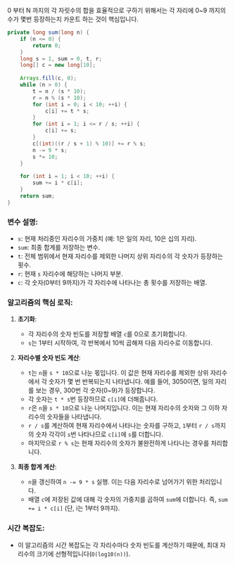 0 부터 N 까지의 각 자릿수의 합을 효율적으로 구하기 위해서는 각 자리에 0~9 까지의 수가 몇번 등장하는지 카운트 하는 것이 핵심입니다.

```java
private long sum(long n) {
	if (n <= 0) {
		return 0;
	}
	long s = 1, sum = 0, t, r;
	long[] c = new long[10];
	
	Arrays.fill(c, 0);
	while (n > 0) {
		t = n / (s * 10);
		r = n % (s * 10);
		for (int i = 0; i < 10; ++i) {
			c[i] += t * s;
		}
		for (int i = 1; i <= r / s; ++i) {
			c[i] += s;
		}
		c[(int)((r / s + 1) % 10)] += r % s;
		n -= 9 * s;
		s *= 10;
	}
	
	for (int i = 1; i < 10; ++i) {
		sum += i * c[i];
	}
	return sum;
}
```

### 변수 설명:

- `s`: 현재 처리중인 자리수의 가중치 (예: 1은 일의 자리, 10은 십의 자리).
- `sum`: 최종 합계를 저장하는 변수.
- `t`: 전체 범위에서 현재 자리수를 제외한 나머지 상위 자리수의 각 숫자가 등장하는 횟수.
- `r`: 현재 `s` 자리수에 해당하는 나머지 부분.
- `c`: 각 숫자(0부터 9까지)가 각 자리수에 나타나는 총 횟수를 저장하는 배열.

### 알고리즘의 핵심 로직:

1. **초기화**:
    
    - 각 자리수의 숫자 빈도를 저장할 배열 `c`를 0으로 초기화합니다.
    - `s`는 1부터 시작하여, 각 반복에서 10씩 곱해져 다음 자리수로 이동합니다.
2. **자리수별 숫자 빈도 계산**:
    
    - `t`는 `n`을 `s * 10`으로 나눈 몫입니다. 이 값은 현재 자리수를 제외한 상위 자리수에서 각 숫자가 몇 번 반복되는지 나타냅니다. 예를 들어, 3050이면, 일의 자리를 보는 경우, 300번 각 숫자(0~9)가 등장합니다.
    - 각 숫자는 `t * s`번 등장하므로 `c[i]`에 더해줍니다.
    - `r`은 `n`을 `s * 10`으로 나눈 나머지입니다. 이는 현재 자리수의 숫자와 그 이하 자리수의 숫자들을 나타냅니다.
    - `r / s`를 계산하여 현재 자리수에서 나타나는 숫자를 구하고, `1`부터 `r / s`까지의 숫자 각각이 `s`번 나타나므로 `c[i]`에 `s`를 더합니다.
    - 마지막으로 `r % s`는 현재 자리수의 숫자가 불완전하게 나타나는 경우를 처리합니다.
3. **최종 합계 계산**:
    
    - `n`을 갱신하여 `n -= 9 * s` 실행. 이는 다음 자리수로 넘어가기 위한 처리입니다.
    - 배열 `c`에 저장된 값에 대해 각 숫자의 가중치를 곱하여 `sum`에 더합니다. 즉, `sum += i * c[i]` (단, i는 1부터 9까지).

### 시간 복잡도:

- 이 알고리즘의 시간 복잡도는 각 자리수마다 숫자 빈도를 계산하기 때문에, 최대 자리수의 크기에 선형적입니다(`O(log10(n))`).